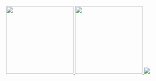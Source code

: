 <a href="/">
    <div align="center">
        <img height="180em" src="https://github-readme-stats-three-sepia.vercel.app/api?username=geoe9&show_icons=true&theme=nord" />
        <img height="180em" src="https://github-readme-stats-three-sepia.vercel.app/api/top-langs/?username=geoe9&layout=compact&exclude_repo=github-readme-stats&theme=nord" />
        <img src="https://github-readme-stats-three-sepia.vercel.app/api/wakatime?username=@geo9&theme=nord" />
    </div>
</a>
